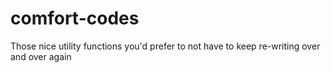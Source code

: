 # comfort-codes
Those nice utility functions you'd prefer to not have to keep re-writing over and over again
